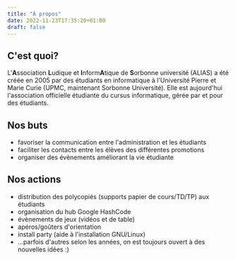 ```yaml
---
title: "À propos"
date: 2022-11-23T17:35:20+01:00
draft: false
---
```


## C'est quoi?
L'**A**ssociation **L**udique et **I**nform**A**tique de **S**orbonne université (ALIAS) a été créée en 2005 par des étudiants en informatique à l'Université Pierre et Marie Curie (UPMC, maintenant Sorbonne Université).
Elle est aujourd'hui l'association officielle étudiante du cursus informatique, gérée par et pour des étudiants.

## Nos buts
- favoriser la communication entre l'administration et les étudiants
- faciliter les contacts entre les élèves des différentes promotions
- organiser des évènements améliorant la vie étudiante

## Nos actions
- distribution des polycopiés (supports papier de cours/TD/TP) aux étudiants
- organisation du hub Google HashCode
- évènements de jeux (vidéos et de table)
- apéros/goûters d'orientation
- install party (aide à l'installation GNU/Linux)
- ...parfois d'autres selon les années, on est toujours ouvert à des nouvelles idées :)


